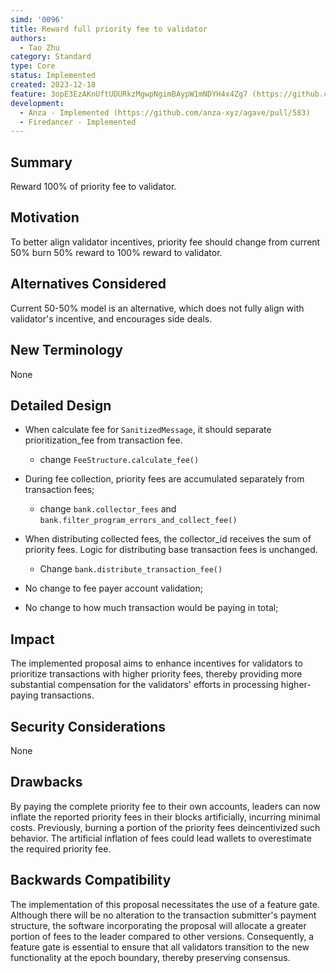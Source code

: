 ```yaml
---
simd: '0096'
title: Reward full priority fee to validator
authors:
  - Tao Zhu
category: Standard
type: Core
status: Implemented
created: 2023-12-18
feature: 3opE3EzAKnUftUDURkzMgwpNgimBAypW1mNDYH4x4Zg7 (https://github.com/solana-labs/solana/issues/34731)
development:
  - Anza - Implemented (https://github.com/anza-xyz/agave/pull/583)
  - Firedancer - Implemented
---
```


## Summary

Reward 100% of priority fee to validator.

## Motivation

To better align validator incentives, priority fee should change from current
50% burn 50% reward to 100% reward to validator.

## Alternatives Considered

Current 50-50% model is an alternative, which does not fully align with
validator's incentive, and encourages side deals.

## New Terminology

None

## Detailed Design

- When calculate fee for `SanitizedMessage`, it should separate prioritization_fee
from transaction fee.
  - change `FeeStructure.calculate_fee()`
- During fee collection, priority fees are accumulated separately from transaction
fees;
  - change `bank.collector_fees` and `bank.filter_program_errors_and_collect_fee()`
- When distributing collected fees, the collector_id receives the sum of priority
fees. Logic for distributing base transaction fees is unchanged.
  - Change `bank.distribute_transaction_fee()`

- No change to fee payer account validation;
- No change to how much transaction would be paying in total;

## Impact

The implemented proposal aims to enhance incentives for validators to
prioritize transactions with higher priority fees, thereby providing more
substantial compensation for the validators' efforts in processing higher-paying
transactions.

## Security Considerations

None

## Drawbacks

By paying the complete priority fee to their own accounts, leaders can now
inflate the reported priority fees in their blocks artificially, incurring
minimal costs. Previously, burning a portion of the priority fees deincentivized
such behavior. The artificial inflation of fees could lead wallets to
overestimate the required priority fee.

## Backwards Compatibility

The implementation of this proposal necessitates the use of a feature gate.
Although there will be no alteration to the transaction submitter's payment
structure, the software incorporating the proposal will allocate a greater
portion of fees to the leader compared to other versions. Consequently, a
feature gate is essential to ensure that all validators transition to the
new functionality at the epoch boundary, thereby preserving consensus.
